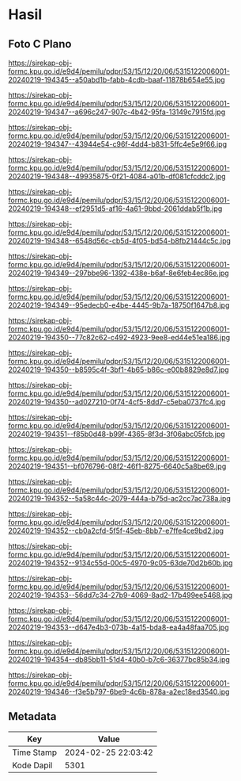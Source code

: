 # Hasil

## Foto C Plano

https://sirekap-obj-formc.kpu.go.id/e9d4/pemilu/pdpr/53/15/12/20/06/5315122006001-20240219-194345--a50abd1b-fabb-4cdb-baaf-11878b654e55.jpg

https://sirekap-obj-formc.kpu.go.id/e9d4/pemilu/pdpr/53/15/12/20/06/5315122006001-20240219-194347--a696c247-907c-4b42-95fa-13149c7915fd.jpg

https://sirekap-obj-formc.kpu.go.id/e9d4/pemilu/pdpr/53/15/12/20/06/5315122006001-20240219-194347--43944e54-c96f-4dd4-b831-5ffc4e5e9f66.jpg

https://sirekap-obj-formc.kpu.go.id/e9d4/pemilu/pdpr/53/15/12/20/06/5315122006001-20240219-194348--49935875-0f21-4084-a01b-df081cfcddc2.jpg

https://sirekap-obj-formc.kpu.go.id/e9d4/pemilu/pdpr/53/15/12/20/06/5315122006001-20240219-194348--ef2951d5-af16-4a61-9bbd-2061ddab5f1b.jpg

https://sirekap-obj-formc.kpu.go.id/e9d4/pemilu/pdpr/53/15/12/20/06/5315122006001-20240219-194348--6548d56c-cb5d-4f05-bd54-b8fb21444c5c.jpg

https://sirekap-obj-formc.kpu.go.id/e9d4/pemilu/pdpr/53/15/12/20/06/5315122006001-20240219-194349--297bbe96-1392-438e-b6af-8e6feb4ec86e.jpg

https://sirekap-obj-formc.kpu.go.id/e9d4/pemilu/pdpr/53/15/12/20/06/5315122006001-20240219-194349--95edecb0-e4be-4445-9b7a-18750f1647b8.jpg

https://sirekap-obj-formc.kpu.go.id/e9d4/pemilu/pdpr/53/15/12/20/06/5315122006001-20240219-194350--77c82c62-c492-4923-9ee8-ed44e51ea186.jpg

https://sirekap-obj-formc.kpu.go.id/e9d4/pemilu/pdpr/53/15/12/20/06/5315122006001-20240219-194350--b8595c4f-3bf1-4b65-b86c-e00b8829e8d7.jpg

https://sirekap-obj-formc.kpu.go.id/e9d4/pemilu/pdpr/53/15/12/20/06/5315122006001-20240219-194350--ad027210-0f74-4cf5-8dd7-c5eba0737fc4.jpg

https://sirekap-obj-formc.kpu.go.id/e9d4/pemilu/pdpr/53/15/12/20/06/5315122006001-20240219-194351--f85b0d48-b99f-4365-8f3d-3f06abc05fcb.jpg

https://sirekap-obj-formc.kpu.go.id/e9d4/pemilu/pdpr/53/15/12/20/06/5315122006001-20240219-194351--bf076796-08f2-46f1-8275-6640c5a8be69.jpg

https://sirekap-obj-formc.kpu.go.id/e9d4/pemilu/pdpr/53/15/12/20/06/5315122006001-20240219-194352--5a58c44c-2079-444a-b75d-ac2cc7ac738a.jpg

https://sirekap-obj-formc.kpu.go.id/e9d4/pemilu/pdpr/53/15/12/20/06/5315122006001-20240219-194352--cb0a2cfd-5f5f-45eb-8bb7-e7ffe4ce9bd2.jpg

https://sirekap-obj-formc.kpu.go.id/e9d4/pemilu/pdpr/53/15/12/20/06/5315122006001-20240219-194352--9134c55d-00c5-4970-9c05-63de70d2b60b.jpg

https://sirekap-obj-formc.kpu.go.id/e9d4/pemilu/pdpr/53/15/12/20/06/5315122006001-20240219-194353--56dd7c34-27b9-4069-8ad2-17b499ee5468.jpg

https://sirekap-obj-formc.kpu.go.id/e9d4/pemilu/pdpr/53/15/12/20/06/5315122006001-20240219-194353--d647e4b3-073b-4a15-bda8-ea4a48faa705.jpg

https://sirekap-obj-formc.kpu.go.id/e9d4/pemilu/pdpr/53/15/12/20/06/5315122006001-20240219-194354--db85bb11-51d4-40b0-b7c6-36377bc85b34.jpg

https://sirekap-obj-formc.kpu.go.id/e9d4/pemilu/pdpr/53/15/12/20/06/5315122006001-20240219-194346--f3e5b797-6be9-4c6b-878a-a2ec18ed3540.jpg


## Metadata

| Key        | Value               |
| ---------- | ------------------- |
| Time Stamp | 2024-02-25 22:03:42 |
| Kode Dapil | 5301                |



